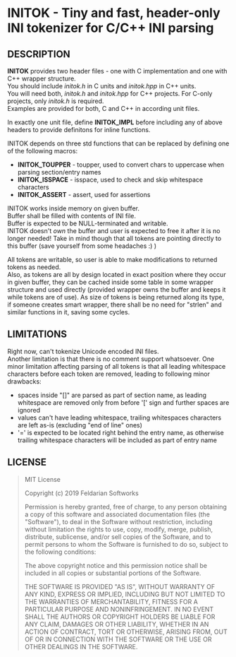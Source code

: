 # INITOK - Tiny and fast, header-only INI tokenizer for C/C++ INI parsing

## DESCRIPTION

__INITOK__ provides two header files - one with C implementation and one with C++ wrapper structure.  
You should include _initok.h_ in C units and _initok.hpp_ in C++ units.  
You will need both, _initok.h_ and _initok.hpp_ for C++ projects. For C-only projects, only _initok.h_ is required.  
Examples are provided for both, C and C++ in according unit files.

In exactly one unit file, define __INITOK_IMPL__ before including any of above headers to provide definitons for inline functions.  

INITOK depends on three std functions that can be replaced by defining one of the following macros:  
- __INITOK_TOUPPER__ - toupper, used to convert chars to uppercase when parsing section/entry names  
- __INITOK_ISSPACE__ - isspace, used to check and skip whitespace characters  
- __INITOK_ASSERT__  - assert, used for assertions  

INITOK works inside memory on given buffer.  
Buffer shall be filled with contents of INI file.  
Buffer is expected to be NULL-terminated and writable.  
INITOK doesn't _own_ the buffer and user is expected to free it after it is no longer needed! Take in mind though that all tokens are pointing directly to this buffer (save yourself from some headaches :) )  

All tokens are writable, so user is able to make modifications to returned tokens as needed.  
Also, as tokens are all by design located in exact position where they occur in given buffer, they can be cached inside some table in some wrapper structure and used directly (provided wrapper owns the buffer and keeps it while tokens are of use). As size of tokens is being returned along its type, if someone creates smart wrapper, there shall be no need for "strlen" and similar functions in it, saving some cycles.

## LIMITATIONS
Right now, can't tokenize Unicode encoded INI files.  
Another limitation is that there is no comment support whatsoever.
One minor limitation affecting parsing of all tokens is that all leading whitespace characters before each token are removed, leading to following minor drawbacks:
- spaces inside "[]" are parsed as part of section name, as leading whitespace are removed only from before '[' sign and further spaces are ignored
- values can't have leading whitespace, trailing whitespaces characters are left as-is (excluding "end of line" ones)
- '=' is expected to be located right behind the entry name, as otherwise trailing whitespace characters will be included as part of entry name

## LICENSE

>MIT License
>
>Copyright (c) 2019 Feldarian Softworks
>
>Permission is hereby granted, free of charge, to any person obtaining a copy
>of this software and associated documentation files (the "Software"), to deal
>in the Software without restriction, including without limitation the rights
>to use, copy, modify, merge, publish, distribute, sublicense, and/or sell
>copies of the Software, and to permit persons to whom the Software is
>furnished to do so, subject to the following conditions:
>
>The above copyright notice and this permission notice shall be included in all
>copies or substantial portions of the Software.
>
>THE SOFTWARE IS PROVIDED "AS IS", WITHOUT WARRANTY OF ANY KIND, EXPRESS OR
>IMPLIED, INCLUDING BUT NOT LIMITED TO THE WARRANTIES OF MERCHANTABILITY,
>FITNESS FOR A PARTICULAR PURPOSE AND NONINFRINGEMENT. IN NO EVENT SHALL THE
>AUTHORS OR COPYRIGHT HOLDERS BE LIABLE FOR ANY CLAIM, DAMAGES OR OTHER
>LIABILITY, WHETHER IN AN ACTION OF CONTRACT, TORT OR OTHERWISE, ARISING FROM,
>OUT OF OR IN CONNECTION WITH THE SOFTWARE OR THE USE OR OTHER DEALINGS IN THE
>SOFTWARE.
